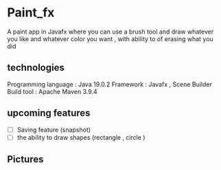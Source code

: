 # Paint_fx
A paint app in Javafx where you can use a brush tool and draw whatever you like and whatever color you want ,  with ability to of erasing  what you did 

## technologies 

Programming language : Java 19.0.2
Framework : Javafx , Scene Builder 
Build tool : Apache Maven 3.9.4

## upcoming features 

- [ ] Saving feature (snapshot) 
- [ ] the ability to draw shapes (rectangle , circle )

## Pictures 



